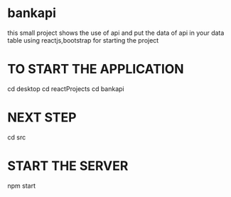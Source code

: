 # bankapi
this small project shows the use of api and put the data of api in your data table using reactjs,bootstrap
for starting the project
# TO START THE APPLICATION 
  cd desktop
  cd reactProjects
  cd bankapi
  
# NEXT STEP
  cd src
# START THE SERVER
   npm start
